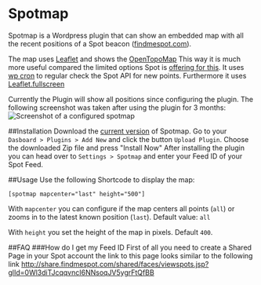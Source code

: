 # Spotmap
Spotmap is a Wordpress plugin that can show an embedded map with all the recent positions of a Spot beacon 
([findmespot.com](http://findmespot.com)).

The map uses [Leaflet](https://leafletjs.com/) and shows the  [OpenTopoMap](https://opentopomap.org/about)
This way it is much more useful compared the limited options Spot is [offering for this](https://faq.findmespot.com/index.php?action=showEntry&data=71).
It uses [wp cron](https://codex.wordpress.org/Function_Reference/wp_cron) to regular check the Spot API for new points.
Furthermore it uses [Leaflet.fullscreen](https://github.com/Leaflet/Leaflet.fullscreen)

Currently the Plugin will show all positions since configuring the plugin. The following screenshot was taken after using the plugin for 3 months:
![Screenshot of a configured spotmap](https://i.ibb.co/tXz0Db8/spotmap.png)

##Installation 
Download the [current version](https://github.com/techtimo/spotmap/archive/master.zip) of Spotmap. 
Go to your `Dasboard > Plugins > Add New` and click the button `Upload Plugin`. Choose the downloaded Zip file and press "Install Now"
After installing the plugin you can head over to `Settings > Spotmap` and enter your Feed ID of your Spot Feed.

##Usage
Use the following Shortcode to display the map:
```
[spotmap mapcenter="last" height="500"]
```
With `mapcenter` you can configure if the map centers all points (`all`) or zooms in to the latest known position (`last`). Default value: `all`

With `height` you set the height of the map in pixels. Default `400`.

 
##FAQ
###How do I get my Feed ID
First of all you need to create a Shared Page in your Spot account the link to this page looks similar to the following link
http://share.findmespot.com/shared/faces/viewspots.jsp?glId=0Wl3diTJcqqvncI6NNsoqJV5ygrFtQfBB 

